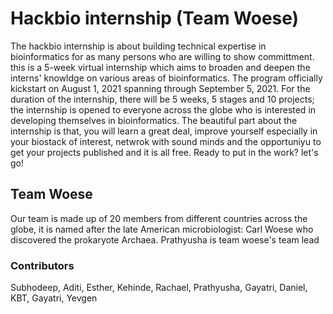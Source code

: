 # Hackbio internship (Team Woese)

The hackbio internship is about building technical expertise in bioinformatics for as many persons who are willing to show committment.
this is a 5-week virtual internship which aims to broaden and deepen the interns' knowldge on various areas of bioinformatics.
The program officially kickstart on August 1, 2021 spanning through September 5, 2021. 
For the duration of the internship, there will be 5 weeks, 5 stages and 10 projects;
the internship is opened to everyone across the globe who is interested in developing themselves in bioinformatics.
The beautiful part about the internship is that, you will learn a great deal, improve yourself especially in your biostack of interest,
netwrok with sound minds and the opportuniyu to get your projects published and it is all free.
Ready to put in the work? let's go!

## Team Woese

Our team is made up of 20 members from different countries across the globe,
it is named after the late American microbiologist: Carl Woese who discovered the prokaryote Archaea.
Prathyusha is team woese's team lead

### Contributors

Subhodeep, Aditi, Esther, Kehinde, Rachael, Prathyusha, Gayatri, Daniel, KBT, Gayatri, Yevgen
